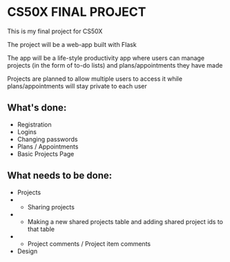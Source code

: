 # CS50X FINAL PROJECT
This is my final project for CS50X

The project will be a web-app built with Flask

The app will be a life-style productivity app where users can manage
projects (in the form of to-do lists) and plans/appointments they have made

Projects are planned to allow multiple users to access it while plans/appointments will stay private to each user

## What's done:
- Registration
- Logins
- Changing passwords
- Plans / Appointments
- Basic Projects Page

## What needs to be done:
- Projects
- - Sharing projects
- - Making a new shared projects table and adding shared project ids to that table
- - Project comments / Project item comments
- Design